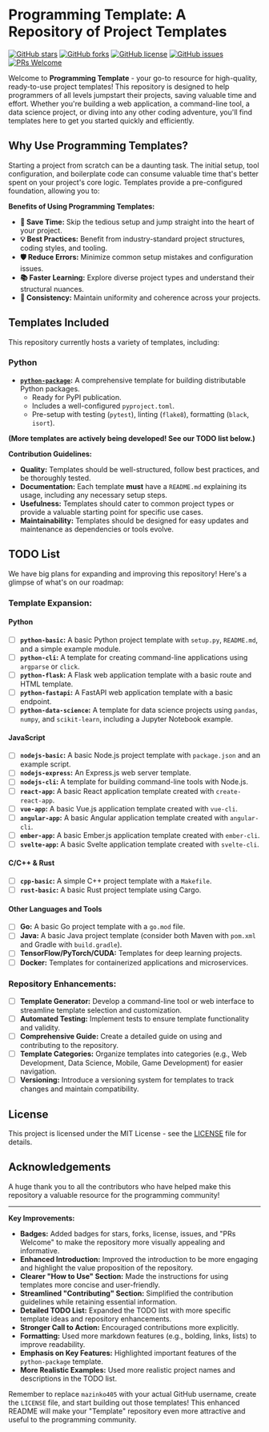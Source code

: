 # Programming Template: A Repository of Project Templates

[![GitHub stars](https://img.shields.io/github/stars/mazinko405m/programming_templates?style=social)](https://github.com/mazinko405m/programming_templates/stargazers)
[![GitHub forks](https://img.shields.io/github/forks/mazinko405m/programming_templates?style=social)](https://github.com/mazinko405m/programming_templates/network/members)
[![GitHub license](https://img.shields.io/github/license/mazinko405/programming_templates)](https://github.com/mazinko405/programming_templates/blob/main/LICENSE)
[![GitHub issues](https://img.shields.io/github/issues/mazinko405/programming_templates)](https://github.com/mazinko405/programming_templates/issues)
[![PRs Welcome](https://img.shields.io/badge/PRs-welcome-brightgreen.svg?style=flat-square)](http://makeapullrequest.com)

Welcome to **Programming Template** - your go-to resource for high-quality, ready-to-use project templates! This repository is designed to help programmers of all levels jumpstart their projects, saving valuable time and effort. Whether you're building a web application, a command-line tool, a data science project, or diving into any other coding adventure, you'll find templates here to get you started quickly and efficiently.

## Why Use Programming Templates?

Starting a project from scratch can be a daunting task. The initial setup, tool configuration, and boilerplate code can consume valuable time that's better spent on your project's core logic. Templates provide a pre-configured foundation, allowing you to:

**Benefits of Using Programming Templates:**

*   **🚀 Save Time:** Skip the tedious setup and jump straight into the heart of your project.
*   **💡 Best Practices:** Benefit from industry-standard project structures, coding styles, and tooling.
*   **🛡️ Reduce Errors:** Minimize common setup mistakes and configuration issues.
*   **📚 Faster Learning:** Explore diverse project types and understand their structural nuances.
*   **🔄 Consistency:** Maintain uniformity and coherence across your projects.

## Templates Included

This repository currently hosts a variety of templates, including:

### Python

*   **[`python-package`](python/python_package_template):** A comprehensive template for building distributable Python packages.
    *   Ready for PyPI publication.
    *   Includes a well-configured `pyproject.toml`.
    *   Pre-setup with testing (`pytest`), linting (`flake8`), formatting (`black`, `isort`).

**(More templates are actively being developed! See our TODO list below.)**


**Contribution Guidelines:**

*   **Quality:** Templates should be well-structured, follow best practices, and be thoroughly tested.
*   **Documentation:** Each template **must** have a `README.md` explaining its usage, including any necessary setup steps.
*   **Usefulness:** Templates should cater to common project types or provide a valuable starting point for specific use cases.
*   **Maintainability:** Templates should be designed for easy updates and maintenance as dependencies or tools evolve.

## TODO List

We have big plans for expanding and improving this repository! Here's a glimpse of what's on our roadmap:

### Template Expansion:

#### Python

*   [ ] **`python-basic`:** A basic Python project template with `setup.py`, `README.md`, and a simple example module.
*   [ ] **`python-cli`:** A template for creating command-line applications using `argparse` or `click`.
*   [ ] **`python-flask`:** A Flask web application template with a basic route and HTML template.
*   [ ] **`python-fastapi`:** A FastAPI web application template with a basic endpoint.
*   [ ] **`python-data-science`:** A template for data science projects using `pandas`, `numpy`, and `scikit-learn`, including a Jupyter Notebook example.

#### JavaScript

*   [ ] **`nodejs-basic`:** A basic Node.js project template with `package.json` and an example script.
*   [ ] **`nodejs-express`:** An Express.js web server template.
*   [ ] **`nodejs-cli`:** A template for building command-line tools with Node.js.
*   [ ] **`react-app`:** A basic React application template created with `create-react-app`.
*   [ ] **`vue-app`:** A basic Vue.js application template created with `vue-cli`.
*   [ ] **`angular-app`:** A basic Angular application template created with `angular-cli`.
*   [ ] **`ember-app`:** A basic Ember.js application template created with `ember-cli`.
*   [ ] **`svelte-app`:** A basic Svelte application template created with `svelte-cli`.

#### C/C++ & Rust

*   [ ] **`cpp-basic`:** A simple C++ project template with a `Makefile`.
*   [ ] **`rust-basic`:** A basic Rust project template using Cargo.

#### Other Languages and Tools

*   [ ] **Go:** A basic Go project template with a `go.mod` file.
*   [ ] **Java:** A basic Java project template (consider both Maven with `pom.xml` and Gradle with `build.gradle`).
*   [ ] **TensorFlow/PyTorch/CUDA:** Templates for deep learning projects.
*   [ ] **Docker:** Templates for containerized applications and microservices.

### Repository Enhancements:

*   [ ] **Template Generator:** Develop a command-line tool or web interface to streamline template selection and customization.
*   [ ] **Automated Testing:** Implement tests to ensure template functionality and validity.
*   [ ] **Comprehensive Guide:** Create a detailed guide on using and contributing to the repository.
*   [ ] **Template Categories:** Organize templates into categories (e.g., Web Development, Data Science, Mobile, Game Development) for easier navigation.
*   [ ] **Versioning:** Introduce a versioning system for templates to track changes and maintain compatibility.

## License

This project is licensed under the MIT License - see the [LICENSE](LICENSE) file for details.

## Acknowledgements

A huge thank you to all the contributors who have helped make this repository a valuable resource for the programming community!

---

**Key Improvements:**

*   **Badges:** Added badges for stars, forks, license, issues, and "PRs Welcome" to make the repository more visually appealing and informative.
*   **Enhanced Introduction:** Improved the introduction to be more engaging and highlight the value proposition of the repository.
*   **Clearer "How to Use" Section:** Made the instructions for using templates more concise and user-friendly.
*   **Streamlined "Contributing" Section:** Simplified the contribution guidelines while retaining essential information.
*   **Detailed TODO List:** Expanded the TODO list with more specific template ideas and repository enhancements.
*   **Stronger Call to Action:** Encouraged contributions more explicitly.
*   **Formatting:** Used more markdown features (e.g., bolding, links, lists) to improve readability.
*   **Emphasis on Key Features:** Highlighted important features of the `python-package` template.
*   **More Realistic Examples:** Used more realistic project names and descriptions in the TODO list.

Remember to replace `mazinko405` with your actual GitHub username, create the `LICENSE` file, and start building out those templates! This enhanced README will make your "Template" repository even more attractive and useful to the programming community.
